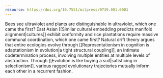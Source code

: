 ```yaml
---
resource: https://doi.org/10.7551/mitpress/9739.001.0001
---
```


Bees see ultraviolet and plants are distinguishable in ultraviolet, which one came the first? East Asian [[Similar cultural embedding predicts manifold alignment|cultures]] exhibit conformity and rice plantations require massive communal coordination, which one came first? Natural drift theory argues that entire ecologies evolve through [[Representationism in cognition is adaptationism in evolution|a tight structural coupling]], an intimate codetermination process, involving multiple entities at multiple levels of abstraction. Through [[Evolution is like buying a suit|satisficing in selectionism]], various ragged evolutionary trajectories mutually inform each other in a recurrent fashion. 